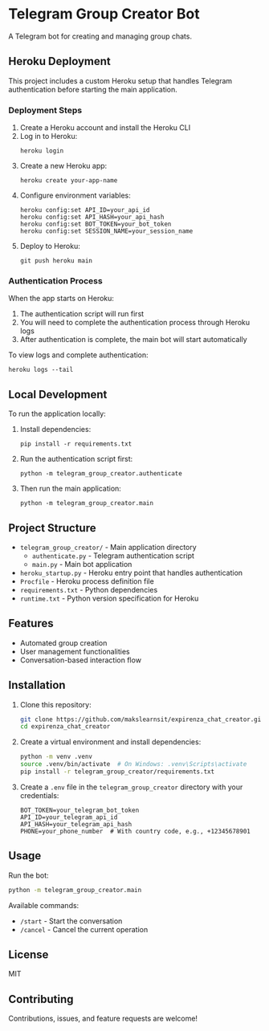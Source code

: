 # Telegram Group Creator Bot

A Telegram bot for creating and managing group chats.

## Heroku Deployment

This project includes a custom Heroku setup that handles Telegram authentication before starting the main application.

### Deployment Steps

1. Create a Heroku account and install the Heroku CLI
2. Log in to Heroku:
   ```
   heroku login
   ```
3. Create a new Heroku app:
   ```
   heroku create your-app-name
   ```
4. Configure environment variables:
   ```
   heroku config:set API_ID=your_api_id
   heroku config:set API_HASH=your_api_hash
   heroku config:set BOT_TOKEN=your_bot_token
   heroku config:set SESSION_NAME=your_session_name
   ```
5. Deploy to Heroku:
   ```
   git push heroku main
   ```

### Authentication Process

When the app starts on Heroku:

1. The authentication script will run first
2. You will need to complete the authentication process through Heroku logs
3. After authentication is complete, the main bot will start automatically

To view logs and complete authentication:

```
heroku logs --tail
```

## Local Development

To run the application locally:

1. Install dependencies:
   ```
   pip install -r requirements.txt
   ```
2. Run the authentication script first:
   ```
   python -m telegram_group_creator.authenticate
   ```
3. Then run the main application:
   ```
   python -m telegram_group_creator.main
   ```

## Project Structure

- `telegram_group_creator/` - Main application directory
  - `authenticate.py` - Telegram authentication script
  - `main.py` - Main bot application
- `heroku_startup.py` - Heroku entry point that handles authentication
- `Procfile` - Heroku process definition file
- `requirements.txt` - Python dependencies
- `runtime.txt` - Python version specification for Heroku

## Features

- Automated group creation
- User management functionalities
- Conversation-based interaction flow

## Installation

1. Clone this repository:

   ```bash
   git clone https://github.com/makslearnsit/expirenza_chat_creator.git
   cd expirenza_chat_creator
   ```

2. Create a virtual environment and install dependencies:

   ```bash
   python -m venv .venv
   source .venv/bin/activate  # On Windows: .venv\Scripts\activate
   pip install -r telegram_group_creator/requirements.txt
   ```

3. Create a `.env` file in the `telegram_group_creator` directory with your credentials:
   ```
   BOT_TOKEN=your_telegram_bot_token
   API_ID=your_telegram_api_id
   API_HASH=your_telegram_api_hash
   PHONE=your_phone_number  # With country code, e.g., +12345678901
   ```

## Usage

Run the bot:

```bash
python -m telegram_group_creator.main
```

Available commands:

- `/start` - Start the conversation
- `/cancel` - Cancel the current operation

## License

MIT

## Contributing

Contributions, issues, and feature requests are welcome!
